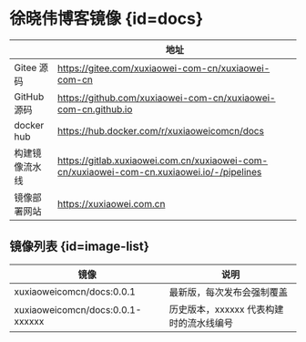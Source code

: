 # 徐晓伟博客镜像 {id=docs}

|            | 地址                                                                                         |
|------------|--------------------------------------------------------------------------------------------|
| Gitee 源码   | https://gitee.com/xuxiaowei-com-cn/xuxiaowei-com-cn                                        |
| GitHub 源码  | https://github.com/xuxiaowei-com-cn/xuxiaowei-com-cn.github.io                             |
| docker hub | https://hub.docker.com/r/xuxiaoweicomcn/docs                                               |
| 构建镜像流水线    | https://gitlab.xuxiaowei.com.cn/xuxiaowei-com-cn/xuxiaowei-com-cn.xuxiaowei.io/-/pipelines |
| 镜像部署网站     | https://xuxiaowei.com.cn                                                                   |

## 镜像列表 {id=image-list}

| 镜像                               | 说明                      |
|----------------------------------|-------------------------|
| xuxiaoweicomcn/docs:0.0.1        | 最新版，每次发布会强制覆盖           |
| xuxiaoweicomcn/docs:0.0.1-xxxxxx | 历史版本，xxxxxx 代表构建时的流水线编号 |

<style>

._image_xuxiaoweicomcn_docs #docs + table tr th:nth-child(1), 
._image_xuxiaoweicomcn_docs #docs + table tr td:nth-child(1) {
    min-width: 115px;
}

._image_xuxiaoweicomcn_docs #docs + table tr th:nth-child(2), 
._image_xuxiaoweicomcn_docs #docs + table tr td:nth-child(2) {
    min-width: 660px;
}

._image_xuxiaoweicomcn_docs #image-list + table tr th:nth-child(1), 
._image_xuxiaoweicomcn_docs #image-list + table tr td:nth-child(1) {
    min-width: 255px;
}

._image_xuxiaoweicomcn_docs #image-list + table tr th:nth-child(2), 
._image_xuxiaoweicomcn_docs #image-list + table tr td:nth-child(2) {
    min-width: 295px;
}

</style>